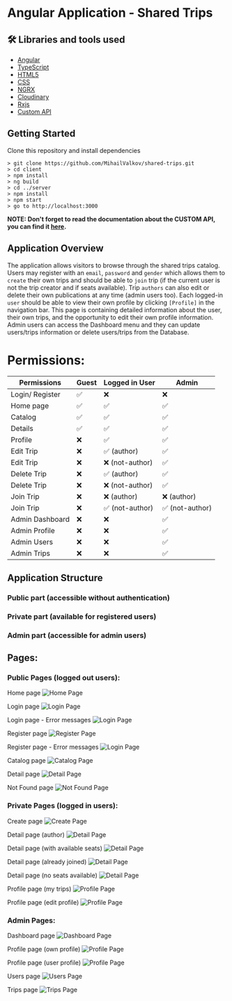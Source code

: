 # Angular Application - Shared Trips

## 🛠 Libraries and tools used
- [Angular](https://angular.io/)
- [TypeScript](https://www.typescriptlang.org/)
- [HTML5](https://developer.mozilla.org/en-US/docs/Glossary/HTML5)
- [CSS](https://developer.mozilla.org/en-US/docs/Web/CSS)
- [NGRX](https://ngrx.io/guide/store)
- [Cloudinary](https://cloudinary.com/)
- [Rxjs](https://rxjs.dev/guide/overview)
- [Custom API](https://github.com/MihailValkov/shared-trips/blob/main/server/readMe.md)


## Getting Started
Clone this repository and install dependencies
```
> git clone https://github.com/MihailValkov/shared-trips.git
> cd client
> npm install
> ng build
> cd ../server
> npm install
> npm start
> go to http://localhost:3000
```
**NOTE: Don't forget to read the documentation about the CUSTOM API, you can find it [here](https://github.com/MihailValkov/shared-trips/blob/main/server/readMe.md).**

## Application Overview
The application allows visitors to browse through the shared trips catalog. Users may register with an `email`, `password` and `gender` which allows them to `create` their own trips and should be able to `join` trip (if the current user is not the trip creator and if seats available). Trip `authors` can also edit or delete their own publications at any time (admin users too). Each logged-in `user` should be able to view their own profile by clicking `[Profile]` in the navigation bar. 
This page is containing detailed information about the user, their own trips, and the opportunity to edit their own profile information.
Admin users can access the Dashboard menu and they can update users/trips information or delete users/trips from the Database.

# Permissions:

| **Permissions** | Guest   | Logged in User  | Admin           |
| --------------- | -----   | --------------  | --------------  |
| Login/ Register | ✅     | ❌              | ❌              |
| Home page       | ✅     | ✅              | ✅              |
| Catalog         | ✅     | ✅              | ✅              |
| Details         | ✅     | ✅              | ✅              |
| Profile         | ❌     | ✅              | ✅              |
| Edit Trip       | ❌     | ✅ (author)     | ✅              |
| Edit Trip       | ❌     | ❌ (not-author) | ✅              |
| Delete Trip     | ❌     | ✅ (author)     | ✅              |
| Delete Trip     | ❌     | ❌ (not-author) | ✅              |
| Join Trip       | ❌     | ❌ (author)     | ❌ (author)     |
| Join Trip       | ❌     | ✅ (not-author) | ✅ (not-author) |
| Admin Dashboard | ❌     | ❌              | ✅              |
| Admin Profile   | ❌     | ❌              | ✅              |
| Admin Users     | ❌     | ❌              | ✅              |
| Admin Trips     | ❌     | ❌              | ✅              |

## Application Structure

### Public part (accessible without authentication)
### Private part (available for registered users)
### Admin part (accessible for admin users)

## Pages:

### Public Pages (logged out users):

Home page
![Home Page](https://raw.githubusercontent.com/MihailValkov/shared-trips/main/pages/Home.png)

Login page
![Login Page](https://raw.githubusercontent.com/MihailValkov/shared-trips/main/pages/Login.png)

Login page - Error messages
![Login Page](https://raw.githubusercontent.com/MihailValkov/shared-trips/main/pages/Login-error.png)

Register page
![Register Page](https://raw.githubusercontent.com/MihailValkov/shared-trips/main/pages/Register.png)

Register page - Error messages
![Login Page](https://raw.githubusercontent.com/MihailValkov/shared-trips/main/pages/Register-error.png)

Catalog page
![Catalog Page](https://raw.githubusercontent.com/MihailValkov/shared-trips/main/pages/Catalog.png)

Detail page
![Detail Page](https://raw.githubusercontent.com/MihailValkov/shared-trips/main/pages/Detail-guest.png)

Not Found page
![Not Found Page](https://raw.githubusercontent.com/MihailValkov/shared-trips/main/pages/Not-found.png)



### Private Pages (logged in users):

Create page
![Create Page](https://raw.githubusercontent.com/MihailValkov/shared-trips/main/pages/Create.png)

Detail page (author)
![Detail Page](https://raw.githubusercontent.com/MihailValkov/shared-trips/main/pages/Detail-author.png)

Detail page (with available seats)
![Detail Page](https://raw.githubusercontent.com/MihailValkov/shared-trips/main/pages/Detail-user-available-seats.png)

Detail page (already joined)
![Detail Page](https://raw.githubusercontent.com/MihailValkov/shared-trips/main/pages/Detail-user-joined.png)

Detail page (no seats available)
![Detail Page](https://raw.githubusercontent.com/MihailValkov/shared-trips/main/pages/Detail-user-no-available-seats.png)

Profile page (my trips)
![Profile Page](https://raw.githubusercontent.com/MihailValkov/shared-trips/main/pages/Profile-trips.png)

Profile page (edit profile)
![Profile Page](https://raw.githubusercontent.com/MihailValkov/shared-trips/main/pages/Profile-edit.png)

### Admin Pages:

Dashboard page 
![Dashboard Page](https://raw.githubusercontent.com/MihailValkov/shared-trips/main/pages/Admin-dashboard.png)

Profile page (own profile)
![Profile Page](https://raw.githubusercontent.com/MihailValkov/shared-trips/main/pages/Admin-profile.png)

Profile page (user profile)
![Profile Page](https://raw.githubusercontent.com/MihailValkov/shared-trips/main/pages/Admin-user-profile.png)

Users page 
![Users Page](https://raw.githubusercontent.com/MihailValkov/shared-trips/main/pages/Admin-users.png)

Trips page 
![Trips Page](https://raw.githubusercontent.com/MihailValkov/shared-trips/main/pages/Admin-trips.png)


